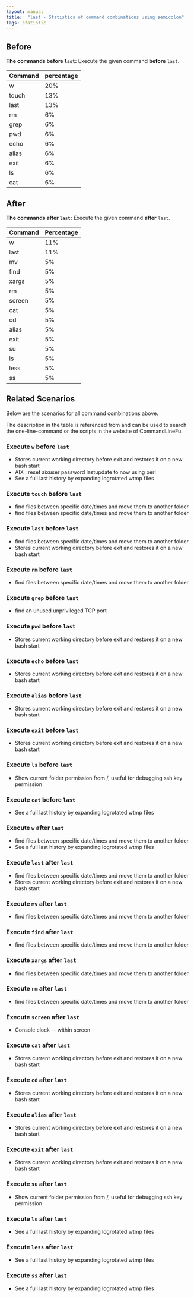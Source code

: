```yaml
---
layout: manual
title:  "last - Statistics of command combinations using semicolon"
tags: statistic
---
```


## Before

__The commands before `last`:__  Execute the given command __before__ `last`.

| Command | percentage |
|--------|--------|
| w | 20% |
| touch | 13% |
| last | 13% |
| rm | 6% |
| grep | 6% |
| pwd | 6% |
| echo | 6% |
| alias | 6% |
| exit | 6% |
| ls | 6% |
| cat | 6% |



## After

__The commands after `last`:__ Execute the given command __after__ `last`.

| Command | Percentage | 
|-------|--------|
| w | 11% |
| last | 11% |
| mv | 5% |
| find | 5% |
| xargs | 5% |
| rm | 5% |
| screen | 5% |
| cat | 5% |
| cd | 5% |
| alias | 5% |
| exit | 5% |
| su | 5% |
| ls | 5% |
| less | 5% |
| ss | 5% |



## Related Scenarios

Below are the scenarios for all command combinations above.

The description in the table is referenced from and can be used to search the one-line-command or the scripts in the website of CommandLineFu.


### Execute `w` before `last`

- Stores current working directory before exit and restores it on a new bash start
- AIX : reset aixuser password lastupdate to now using perl
- See a full last history by expanding logrotated wtmp files

            
### Execute `touch` before `last`

- find files between specific date/times and move them to another folder
- find files between specific date/times and move them to another folder

            
### Execute `last` before `last`

- find files between specific date/times and move them to another folder
- Stores current working directory before exit and restores it on a new bash start

            
### Execute `rm` before `last`

- find files between specific date/times and move them to another folder

            
### Execute `grep` before `last`

- find an unused unprivileged TCP port

            
### Execute `pwd` before `last`

- Stores current working directory before exit and restores it on a new bash start

            
### Execute `echo` before `last`

- Stores current working directory before exit and restores it on a new bash start

            
### Execute `alias` before `last`

- Stores current working directory before exit and restores it on a new bash start

            
### Execute `exit` before `last`

- Stores current working directory before exit and restores it on a new bash start

            
### Execute `ls` before `last`

- Show current folder permission from /, useful for debugging ssh key permission

            
### Execute `cat` before `last`

- See a full last history by expanding logrotated wtmp files

            


### Execute `w` after `last`

- find files between specific date/times and move them to another folder
- See a full last history by expanding logrotated wtmp files

            
### Execute `last` after `last`

- find files between specific date/times and move them to another folder
- Stores current working directory before exit and restores it on a new bash start

            
### Execute `mv` after `last`

- find files between specific date/times and move them to another folder

            
### Execute `find` after `last`

- find files between specific date/times and move them to another folder

            
### Execute `xargs` after `last`

- find files between specific date/times and move them to another folder

            
### Execute `rm` after `last`

- find files between specific date/times and move them to another folder

            
### Execute `screen` after `last`

- Console clock -- within screen

            
### Execute `cat` after `last`

- Stores current working directory before exit and restores it on a new bash start

            
### Execute `cd` after `last`

- Stores current working directory before exit and restores it on a new bash start

            
### Execute `alias` after `last`

- Stores current working directory before exit and restores it on a new bash start

            
### Execute `exit` after `last`

- Stores current working directory before exit and restores it on a new bash start

            
### Execute `su` after `last`

- Show current folder permission from /, useful for debugging ssh key permission

            
### Execute `ls` after `last`

- See a full last history by expanding logrotated wtmp files

            
### Execute `less` after `last`

- See a full last history by expanding logrotated wtmp files

            
### Execute `ss` after `last`

- See a full last history by expanding logrotated wtmp files

            
